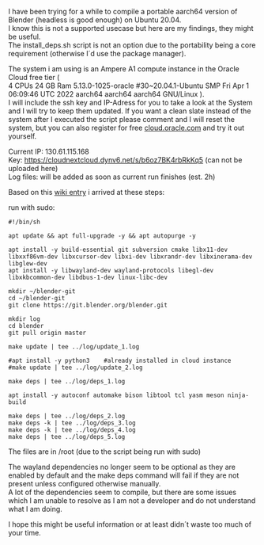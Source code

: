 I have been trying for a while to compile a portable aarch64 version of Blender (headless is good enough) on Ubuntu 20.04.  
I know this is not a supported usecase but here are my findings, they might be useful.  
The install_deps.sh script is not an option due to the portability being a core requirement (otherwise I´d use the package manager).

The system i am using is an Ampere A1 compute instance in the Oracle Cloud free tier
(  
4 CPUs
24 GB Ram
5.13.0-1025-oracle #30~20.04.1-Ubuntu SMP Fri Apr 1 06:09:46 UTC 2022 aarch64 aarch64 aarch64 GNU/Linux
).  
I will include the ssh key and IP-Adress for you to take a look at the System and I will try to keep them updated. If you want a clean slate instead of the system after I executed the script please comment and I will reset the system, but you can also register for free [cloud.oracle.com](https://cloud.oracle.com) and try it out yourself.

Current IP: 130.61.115.168  
Key: https://cloudnextcloud.dynv6.net/s/b6oz7BK4rbRkKq5 (can not be uploaded here)  
Log files: will be added as soon as current run finishes (est. 2h)

Based on this [wiki entry](https://wiki.blender.org/wiki/Building_Blender/Linux/Ubuntu) i arrived at these steps:

run with sudo:
```
#!/bin/sh

apt update && apt full-upgrade -y && apt autopurge -y

apt install -y build-essential git subversion cmake libx11-dev libxxf86vm-dev libxcursor-dev libxi-dev libxrandr-dev libxinerama-dev libglew-dev
apt install -y libwayland-dev wayland-protocols libegl-dev libxkbcommon-dev libdbus-1-dev linux-libc-dev

mkdir ~/blender-git
cd ~/blender-git
git clone https://git.blender.org/blender.git

mkdir log
cd blender
git pull origin master

make update | tee ../log/update_1.log

#apt install -y python3    #already installed in cloud instance
#make update | tee ../log/update_2.log

make deps | tee ../log/deps_1.log

apt install -y autoconf automake bison libtool tcl yasm meson ninja-build

make deps | tee ../log/deps_2.log
make deps -k | tee ../log/deps_3.log
make deps -k | tee ../log/deps_4.log
make deps | tee ../log/deps_5.log
```

The files are in /root (due to the script being run with sudo)

The wayland dependencies no longer seem to be optional as they are enabled by default and the make deps command will fail if they are not present unless configured otherwise manually.  
A lot of the dependencies seem to compile, but there are some issues which I am unable to resolve as I am not a developer and do not understand what I am doing.

I hope this might be useful information or at least didn´t waste too much of your time.
